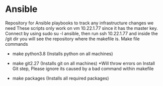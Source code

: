 # Ansible

Repository for Ansible playbooks to track any infrastructure changes we need
These scripts only work on vm 10.22.1.77 since it has the master key. Connect by using sudo su -l ansible, then run ssh 10.22.1.77 and inside the /git dir you will see the repository where the makefile is.
Make file commands


- make python3.8 (Installs python on all machines)

- make git2.27 (Installs git on all machines) *Will throw errors on Install Git step, Please ignore its caused by a bad command within makefile

- make packages (Installs all required packages)
